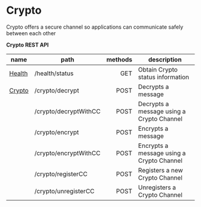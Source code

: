 # Crypto

Crypto offers a secure channel so applications can communicate safely between each other

**Crypto REST API**

| name          | path                          | methods  | description |
| ------------- |-------------                  | -----:|--|
| [Health](./api/health.md) | /health/status | GET | Obtain Crypto status information |
| [Crypto](./api/crypto.md) | /crypto/decrypt | POST | Decrypts a message |
| | /crypto/decryptWithCC | POST | Decrypts a message using a Crypto Channel |
| | /crypto/encrypt | POST | Encrypts a message |
| | /crypto/encryptWithCC | POST | Encrypts a message using a Crypto Channel |
| | /crypto/registerCC | POST | Registers a new Crypto Channel |
| | /crypto/unregisterCC | POST | Unregisters a Crypto Channel |
